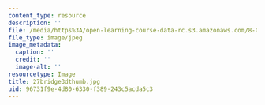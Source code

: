 ```yaml
---
content_type: resource
description: ''
file: /media/https%3A/open-learning-course-data-rc.s3.amazonaws.com/8-02-physics-ii-electricity-and-magnetism-spring-2007/96731f9e4d806330f389243c5acda5c3_27bridge3dthumb.jpg
file_type: image/jpeg
image_metadata:
  caption: ''
  credit: ''
  image-alt: ''
resourcetype: Image
title: 27bridge3dthumb.jpg
uid: 96731f9e-4d80-6330-f389-243c5acda5c3
---
```

